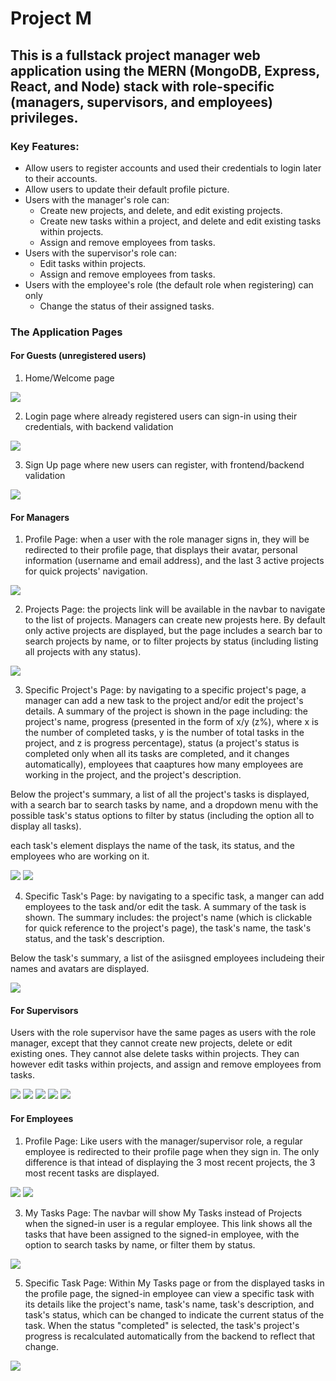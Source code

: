# Project M
## This is a fullstack project manager web application using the MERN (MongoDB, Express, React, and Node) stack with role-specific (managers, supervisors, and employees) privileges.
### Key Features: 
* Allow users to register accounts and used their credentials to login later to their accounts.
* Allow users to update their default profile picture.
* Users with the manager's role can:
  * Create new projects, and delete, and edit existing projects.
  * Create new tasks within a project, and delete and edit existing tasks within projects.
  * Assign and remove employees from tasks.
* Users with the supervisor's role can:
  * Edit tasks within projects.
  * Assign and remove employees from tasks.
* Users with the employee's role (the default role when registering) can only
  * Change the status of their assigned tasks.

### The Application Pages
#### For Guests (unregistered users)
1. Home/Welcome page

![](https://github.com/saeddaoud/project-manager/blob/main/images/home.png)

2. Login page where already registered users can sign-in using their credentials, with backend validation
 
![](https://github.com/saeddaoud/project-manager/blob/main/images/login.png)

3. Sign Up page where new users can register, with frontend/backend validation

![](https://github.com/saeddaoud/project-manager/blob/main/images/signup.png)

#### For Managers

1. Profile Page: when a user with the role manager signs in, they will be redirected to their profile page, that displays their avatar, personal information (username and email address), and the last 3 active projects for quick projects' navigation.

![](https://github.com/saeddaoud/project-manager/blob/main/images/manager-profile-1.png)

2. Projects Page: the projects link will be available in the navbar to navigate to the list of projects. Managers can create new projests here. By default only active projects are displayed, but the page includes a search bar to search projects by name, or to filter projects by status (including listing all projects with any status). 

![](https://github.com/saeddaoud/project-manager/blob/main/images/manager-projects-page.png)

3. Specific Project's Page: by navigating to a specific project's page, a manager can add a new task to the project and/or edit the project's details. A summary of the project is shown in the page including: the project's name, progress (presented in the form of x/y (z%), where x is the number of completed tasks, y is the number of total tasks in the project, and z is progress percentage), status (a project's status is completed only when all its tasks are completed, and it changes automatically), employees that caaptures how many employees are working in the project, and the project's description. 

Below the project's summary, a list of all the project's tasks is displayed, with a search bar to search tasks by name, and a dropdown menu with the possible task's status options to filter by status (including the option all to display all tasks). 

each task's element displays the name of the task, its status, and the employees who are working on it.

![](https://github.com/saeddaoud/project-manager/blob/main/images/manager-project-1.png)
![](https://github.com/saeddaoud/project-manager/blob/main/images/manager-project-2.png)

4. Specific Task's Page: by navigating to a specific task, a manger can add employees to the task and/or edit the task. A summary of the task is shown. The summary includes: the project's name (which is clickable for quick reference to the project's page), the task's name, the task's status, and the task's description. 

Below the task's summary, a list of the asiisgned employees includeing their names and avatars are displayed.

![](https://github.com/saeddaoud/project-manager/blob/main/images/manager-task.png)

#### For Supervisors

Users with the role supervisor have the same pages as users with the role manager, except that they cannot create new projects, delete or edit existing ones. They cannot alse delete tasks within projects. They can however edit tasks within projects, and assign and remove employees from tasks.

![](https://github.com/saeddaoud/project-manager/blob/main/images/supervisor-profile.png)
![](https://github.com/saeddaoud/project-manager/blob/main/images/supervisor-projects.png)
![](https://github.com/saeddaoud/project-manager/blob/main/images/supervisor-project-1.png)
![](https://github.com/saeddaoud/project-manager/blob/main/images/supervisor-project-2.png)
![](https://github.com/saeddaoud/project-manager/blob/main/images/supervisor-task.png)

#### For Employees

1. Profile Page: Like users with the manager/supervisor role, a regular employee is redirected to their profile page when they sign in. The only difference is that intead of displaying the 3 most recent projects, the 3 most recent tasks are displayed.

![](https://github.com/saeddaoud/project-manager/blob/main/images/employee-profile.png)
![](https://github.com/saeddaoud/project-manager/blob/main/images/employee-profile-2.png)

3. My Tasks Page: The navbar will show My Tasks instead of Projects when the signed-in user is a regular employee. This link shows all the tasks that have been assigned to the signed-in employee, with the option to search tasks by name, or filter them by status.

![](https://github.com/saeddaoud/project-manager/blob/main/images/employee-tasks.png)

5. Specific Task Page: Within My Tasks page or from the displayed tasks in the profile page, the signed-in employee can view a specific task with its details like the project's name, task's name, task's description, and task's status, which can be changed to indicate the current status of the task. When the status "completed" is selected, the task's project's progress is recalculated automatically from the backend to reflect that change. 

![](https://github.com/saeddaoud/project-manager/blob/main/images/employee-task.png)
